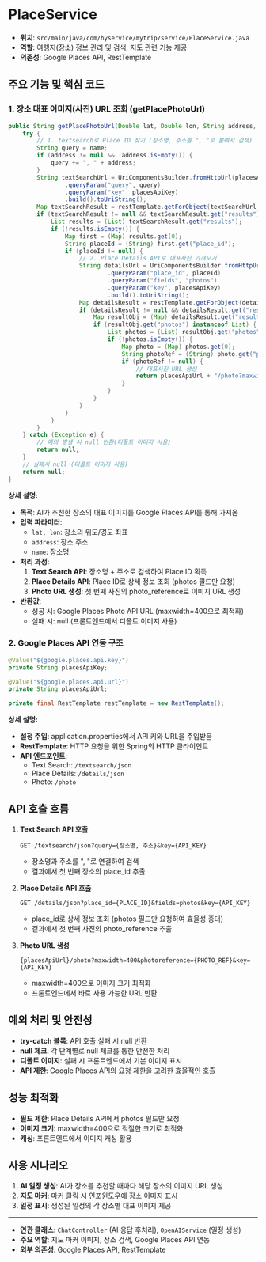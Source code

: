 # PlaceService

- **위치**: `src/main/java/com/hyservice/mytrip/service/PlaceService.java`
- **역할**: 여행지(장소) 정보 관리 및 검색, 지도 관련 기능 제공
- **의존성**: Google Places API, RestTemplate

## 주요 기능 및 핵심 코드

### 1. 장소 대표 이미지(사진) URL 조회 (getPlacePhotoUrl)
```java
public String getPlacePhotoUrl(Double lat, Double lon, String address, String name) {
    try {
        // 1. textsearch로 Place ID 찾기 (장소명, 주소를 ", "로 붙여서 검색)
        String query = name;
        if (address != null && !address.isEmpty()) {
            query += ", " + address;
        }
        String textSearchUrl = UriComponentsBuilder.fromHttpUrl(placesApiUrl + "/textsearch/json")
                .queryParam("query", query)
                .queryParam("key", placesApiKey)
                .build().toUriString();
        Map textSearchResult = restTemplate.getForObject(textSearchUrl, Map.class);
        if (textSearchResult != null && textSearchResult.get("results") instanceof List) {
            List results = (List) textSearchResult.get("results");
            if (!results.isEmpty()) {
                Map first = (Map) results.get(0);
                String placeId = (String) first.get("place_id");
                if (placeId != null) {
                    // 2. Place Details API로 대표사진 가져오기
                    String detailsUrl = UriComponentsBuilder.fromHttpUrl(placesApiUrl + "/details/json")
                            .queryParam("place_id", placeId)
                            .queryParam("fields", "photos")
                            .queryParam("key", placesApiKey)
                            .build().toUriString();
                    Map detailsResult = restTemplate.getForObject(detailsUrl, Map.class);
                    if (detailsResult != null && detailsResult.get("result") instanceof Map) {
                        Map resultObj = (Map) detailsResult.get("result");
                        if (resultObj.get("photos") instanceof List) {
                            List photos = (List) resultObj.get("photos");
                            if (!photos.isEmpty()) {
                                Map photo = (Map) photos.get(0);
                                String photoRef = (String) photo.get("photo_reference");
                                if (photoRef != null) {
                                    // 대표사진 URL 생성
                                    return placesApiUrl + "/photo?maxwidth=400&photoreference=" + photoRef + "&key=" + placesApiKey;
                                }
                            }
                        }
                    }
                }
            }
        }
    } catch (Exception e) {
        // 예외 발생 시 null 반환(디폴트 이미지 사용)
        return null;
    }
    // 실패시 null (디폴트 이미지 사용)
    return null;
}
```

**상세 설명:**
- **목적**: AI가 추천한 장소의 대표 이미지를 Google Places API를 통해 가져옴
- **입력 파라미터**:
  - `lat, lon`: 장소의 위도/경도 좌표
  - `address`: 장소 주소
  - `name`: 장소명
- **처리 과정**:
  1. **Text Search API**: 장소명 + 주소로 검색하여 Place ID 획득
  2. **Place Details API**: Place ID로 상세 정보 조회 (photos 필드만 요청)
  3. **Photo URL 생성**: 첫 번째 사진의 photo_reference로 이미지 URL 생성
- **반환값**: 
  - 성공 시: Google Places Photo API URL (maxwidth=400으로 최적화)
  - 실패 시: null (프론트엔드에서 디폴트 이미지 사용)

### 2. Google Places API 연동 구조
```java
@Value("${google.places.api.key}")
private String placesApiKey;

@Value("${google.places.api.url}")
private String placesApiUrl;

private final RestTemplate restTemplate = new RestTemplate();
```
**상세 설명:**
- **설정 주입**: application.properties에서 API 키와 URL을 주입받음
- **RestTemplate**: HTTP 요청을 위한 Spring의 HTTP 클라이언트
- **API 엔드포인트**:
  - Text Search: `/textsearch/json`
  - Place Details: `/details/json`
  - Photo: `/photo`

## API 호출 흐름
1. **Text Search API 호출**
   ```
   GET /textsearch/json?query={장소명, 주소}&key={API_KEY}
   ```
   - 장소명과 주소를 ", "로 연결하여 검색
   - 결과에서 첫 번째 장소의 place_id 추출

2. **Place Details API 호출**
   ```
   GET /details/json?place_id={PLACE_ID}&fields=photos&key={API_KEY}
   ```
   - place_id로 상세 정보 조회 (photos 필드만 요청하여 효율성 증대)
   - 결과에서 첫 번째 사진의 photo_reference 추출

3. **Photo URL 생성**
   ```
   {placesApiUrl}/photo?maxwidth=400&photoreference={PHOTO_REF}&key={API_KEY}
   ```
   - maxwidth=400으로 이미지 크기 최적화
   - 프론트엔드에서 바로 사용 가능한 URL 반환

## 예외 처리 및 안전성
- **try-catch 블록**: API 호출 실패 시 null 반환
- **null 체크**: 각 단계별로 null 체크를 통한 안전한 처리
- **디폴트 이미지**: 실패 시 프론트엔드에서 기본 이미지 표시
- **API 제한**: Google Places API의 요청 제한을 고려한 효율적인 호출

## 성능 최적화
- **필드 제한**: Place Details API에서 photos 필드만 요청
- **이미지 크기**: maxwidth=400으로 적절한 크기로 최적화
- **캐싱**: 프론트엔드에서 이미지 캐싱 활용

## 사용 시나리오
1. **AI 일정 생성**: AI가 장소를 추천할 때마다 해당 장소의 이미지 URL 생성
2. **지도 마커**: 마커 클릭 시 인포윈도우에 장소 이미지 표시
3. **일정 표시**: 생성된 일정의 각 장소별 대표 이미지 제공

---
- **연관 클래스**: `ChatController` (AI 응답 후처리), `OpenAIService` (일정 생성)
- **주요 역할**: 지도 마커 이미지, 장소 검색, Google Places API 연동
- **외부 의존성**: Google Places API, RestTemplate 